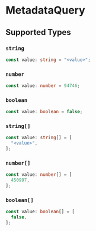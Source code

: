 # MetadataQuery


## Supported Types

### `string`

```typescript
const value: string = "<value>";
```

### `number`

```typescript
const value: number = 94746;
```

### `boolean`

```typescript
const value: boolean = false;
```

### `string[]`

```typescript
const value: string[] = [
  "<value>",
];
```

### `number[]`

```typescript
const value: number[] = [
  450997,
];
```

### `boolean[]`

```typescript
const value: boolean[] = [
  false,
];
```

